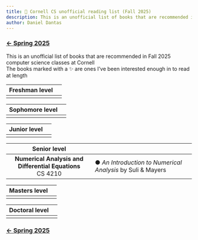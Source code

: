 ```yaml
---
title: 🐻 Cornell CS unofficial reading list (Fall 2025)
description: This is an unofficial list of books that are recommended in Fall 2025 computer science classes at Cornell
author: Daniel Dantas
---
```


### [← Spring 2025](https://dantasfiles.com/2025/01/22/cornell-cs-sp25.html)

This is an unofficial list of books that are recommended in Fall 2025 computer science classes at Cornell\
The books marked with a ✨ are ones I’ve been interested enough in to read at length

| Freshman level | |
| :---: | --- |
| | |

| Sophomore level | |
| :---: | --- |
| | |

| Junior level | |
| :---: | --- |
| | |

| Senior level | |
| :---: | --- |
| **Numerical Analysis and Differential Equations** <br> CS 4210 | ● _An Introduction to Numerical Analysis_ by Suli & Mayers |

| Masters level | | 
| :---: | --- |
| | |

| Doctoral level | |
| :---: | --- | 
| | |

### [← Spring 2025](https://dantasfiles.com/2025/01/22/cornell-cs-sp25.html)
